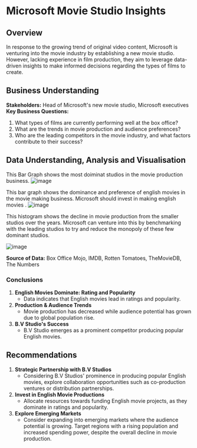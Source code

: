 # Microsoft Movie Studio Insights

## Overview
In response to the growing trend of original video content, Microsoft is venturing into the movie industry by establishing a new movie studio. However, lacking experience in film production, they aim to leverage data-driven insights to make informed decisions regarding the types of films to create.

## Business Understanding
**Stakeholders:** Head of Microsoft's new movie studio, Microsoft executives  
**Key Business Questions:**
1. What types of films are currently performing well at the box office?
2. What are the trends in movie production and audience preferences?
3. Who are the leading competitors in the movie industry, and what factors contribute to their success?

## Data Understanding, Analysis and Visualisation
This Bar Graph shows the most doiminat studios in the movie production business.
![image](https://github.com/TyrionCodister/movie-dataset-analysis/assets/162158505/d8bf539b-4680-46f8-8b74-fd3e4e294971)

This bar graph shows the dominance and preference of english movies in the movie making business.
Microsoft should invest in making english movies .
![image](https://github.com/TyrionCodister/movie-dataset-analysis/assets/162158505/c4b12843-c15b-4eed-b16f-6404d2793730)

This histogram shows the decline in movie production from the smaller studios over the years. 
Microsoft can venture into this by benchmarking with the leading studios to try and reduce the monopoly of these few dominant studios.

![image](https://github.com/TyrionCodister/movie-dataset-analysis/assets/162158505/4d4d6659-d019-4af2-a496-27105562c9e6)










**Source of Data:** Box Office Mojo, IMDB, Rotten Tomatoes, TheMovieDB, The Numbers

### Conclusions
1. **English Movies Dominate: Rating and Popularity**
    - Data indicates that English movies lead in ratings and popularity.
2. **Production & Audience Trends**
    - Movie production has decreased while audience potential has grown due to global population rise.
3. **B.V Studio's Success**
    - B.V Studio emerges as a prominent competitor producing popular English movies.

## Recommendations
1. **Strategic Partnership with B.V Studios**
    - Considering B.V Studios' prominence in producing popular English movies, explore collaboration opportunities such as co-production ventures or distribution partnerships.
2. **Invest in English Movie Productions**
    - Allocate resources towards funding English movie projects, as they dominate in ratings and popularity.
3. **Explore Emerging Markets**
    - Consider expanding into emerging markets where the audience potential is growing. Target regions with a rising population and increased spending power, despite the overall decline in movie production.


